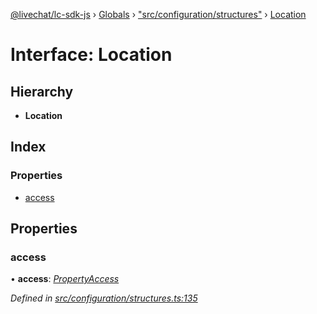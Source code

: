 [@livechat/lc-sdk-js](../README.md) › [Globals](../globals.md) › ["src/configuration/structures"](../modules/_src_configuration_structures_.md) › [Location](_src_configuration_structures_.location.md)

# Interface: Location

## Hierarchy

* **Location**

## Index

### Properties

* [access](_src_configuration_structures_.location.md#access)

## Properties

###  access

• **access**: *[PropertyAccess](_src_configuration_structures_.propertyaccess.md)*

*Defined in [src/configuration/structures.ts:135](https://github.com/livechat/lc-sdk-js/blob/e25bbbb/src/configuration/structures.ts#L135)*
